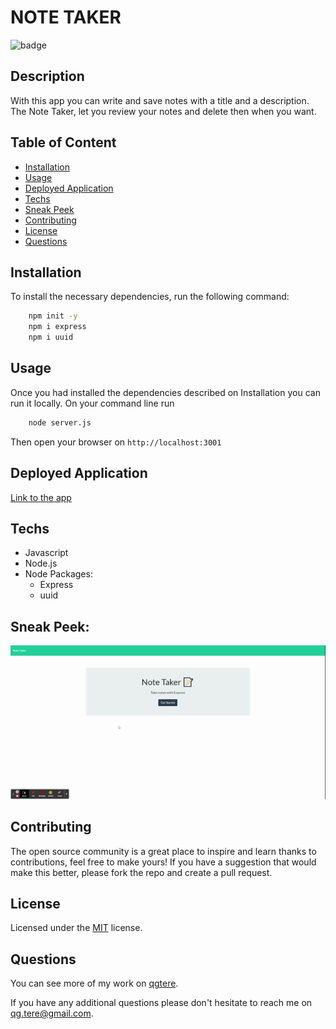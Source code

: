 # NOTE TAKER

![badge](https://img.shields.io/badge/License-MIT-yellow)

## Description

 With this app you can write and save notes with a title and a description. The Note Taker, let you review your notes and delete then when you want.

## Table of Content
* [Installation](#installation)
* [Usage](#usage)
* [Deployed Application](#deployed-application)
* [Techs](#techs)
* [Sneak Peek](#sneak-peek)
* [Contributing](#contributing)
* [License](#license)
* [Questions](#questions)

## Installation
  To install the necessary dependencies, run the following command:
```bash
    npm init -y
    npm i express
    npm i uuid
```

## Usage
Once you had installed the dependencies described on Installation you can run it locally.
On your command line run
```bash
    node server.js
```
Then open your browser on `http://localhost:3001`

## Deployed Application

[Link to the app](https://sleepy-badlands-24266.herokuapp.com)

## Techs

* Javascript
* Node.js
* Node Packages:
    * Express
    * uuid

## Sneak Peek:
![Application Preview](./public/assets/gif/Note%20Taker.gif)

## Contributing 
 The open source community is a great place to inspire and learn thanks to contributions, feel free to make yours!
    If you have a suggestion that would make this better, please fork the repo and create a pull request.

## License
 Licensed under the [MIT](https://opensource.org/licenses/MIT)
 license.

## Questions
  You can see more of my work on [qgtere](https://github.com/qgtere).

  If you have any additional questions please don't hesitate to reach me on qg.tere@gmail.com. 